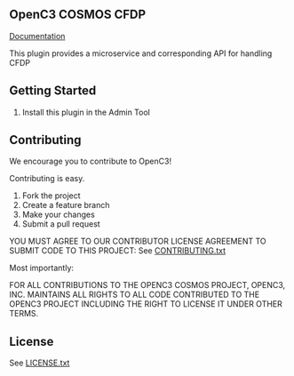 ## OpenC3 COSMOS CFDP

[Documentation](https://openc3.com)

This plugin provides a microservice and corresponding API for handling CFDP

## Getting Started

1. Install this plugin in the Admin Tool

## Contributing

We encourage you to contribute to OpenC3!

Contributing is easy.

1. Fork the project
2. Create a feature branch
3. Make your changes
4. Submit a pull request

YOU MUST AGREE TO OUR CONTRIBUTOR LICENSE AGREEMENT TO SUBMIT CODE TO THIS PROJECT: See [CONTRIBUTING.txt](CONTRIBUTING.txt)

Most importantly:

FOR ALL CONTRIBUTIONS TO THE OPENC3 COSMOS PROJECT, OPENC3, INC. MAINTAINS ALL RIGHTS TO ALL CODE CONTRIBUTED TO THE OPENC3 PROJECT INCLUDING THE RIGHT TO LICENSE IT UNDER OTHER TERMS.

## License

See [LICENSE.txt](LICENSE.txt)
